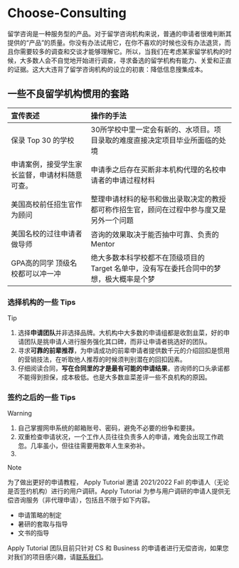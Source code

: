 # Choose-Consulting

留学咨询是一种服务型的产品。对于留学咨询机构来说，普通的申请者很难判断其提供的“产品”的质量。你没有办法试用它，在你不喜欢的时候也没有办法退货，而且你需要较多的调查和交谈才能够理解它。所以，当我们在考虑某家留学机构的时候，大多数人会不自觉地开始进行调查，寻求备选的留学机构有能力、关爱和正直的证据。这大大违背了留学咨询机构的设立的初衷：降低信息搜集成本。

## 一些不良留学机构惯用的套路

| 宣传表述 | 操作的手法 |
| :--- | :--- |
| 保录 Top 30 的学校 | 30所学校中里一定会有新的、水项目。项目录取的难度直接决定项目毕业所面临的处境 |
| 申请案例，接受学生家长监督，申请材料随意可查。| 申请季之后存在买断非本机构代理的名校申请者的申请过程材料 |
| 美国高校前任招生官作为顾问 | 整理申请材料的秘书和做出录取决定的教授都可称作招生官，顾问在过程中参与度又是另外一个问题 |
| 美国名校的过往申请者做导师 | 咨询的效果取决于能否抽中可靠、负责的 Mentor |
| GPA高的同学 顶级名校都可以冲一冲 | 绝大多数本科学校都不在顶级项目的 Target 名单中，没有写在委托合同中的梦想，极大概率是个梦 |

### 选择机构的一些 Tips

> [!Tip]
> 
> 1. 选择**申请团队**并非选择品牌。大机构中大多数的申请组都是收割韭菜，好的申请团队是挑申请人进行服务强化其口碑，而非让申请者挑选好的团队。
> 2. 寻求**可靠的前辈推荐**，为申请成功的前辈申请者提供数千元的介绍回扣是惯用的营销技法，在听取他人推荐的时候须判别潜在的回扣因素。
> 3. 仔细阅读合同，**写在合同里的才是最有可能的申请结果**，咨询师的口头承诺都不能得到担保，成本极低。也是大多数韭菜差评一些不良机构的原因。

### 签约之后的一些 Tips

> [!Warning]
> 
> 1. 自己掌握网申系统的邮箱账号、密码，避免不必要的纷争和要挟。
> 2. 双重检查申请状况，一个工作人员往往负责多人的申请，难免会出现工作疏忽。几率虽小，但往往需要用数年人生来弥补。
> 3. 


> [!Note]
> 
> 为了做出更好的申请教程， Apply Tutorial 邀请 2021/2022 Fall 的申请人（无论是否签约机构）进行的用户调研。Apply Tutorial 为参与用户调研的申请人提供无偿咨询服务（非代理申请），包括且不限于如下内容。
> 
> - 申请策略的制定
> - 暑研的套取与指导
> - 文书的指导
> 
> Apply Tutorial 团队目前只针对 CS 和 Business 的申请者进行无偿咨询，如果您对我们的项目感兴趣，请[联系我们](agency.md)。 
